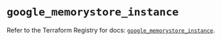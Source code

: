 # `google_memorystore_instance`

Refer to the Terraform Registry for docs: [`google_memorystore_instance`](https://registry.terraform.io/providers/hashicorp/google/6.25.0/docs/resources/memorystore_instance).
